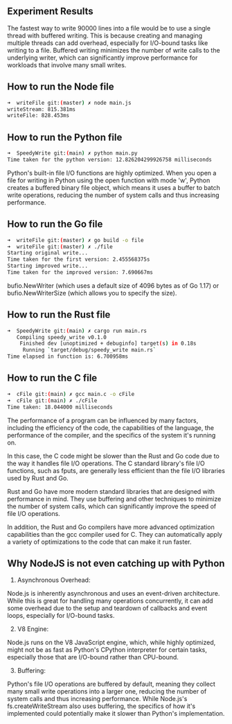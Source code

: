 ## Experiment Results

The fastest way to write 90000 lines into a file would be to use a single thread with buffered writing. This is because creating and managing multiple threads can add overhead, especially for I/O-bound tasks like writing to a file. Buffered writing minimizes the number of write calls to the underlying writer, which can significantly improve performance for workloads that involve many small writes.

## How to run the Node file

```bash
➜  writeFile git:(master) ✗ node main.js
writeStream: 815.381ms
writeFile: 828.453ms
```

## How to run the Python file

```bash
➜  SpeedyWrite git:(main) ✗ python main.py
Time taken for the python version: 12.826204299926758 milliseconds
```

Python's built-in file I/O functions are highly optimized. When you open a file for writing in Python using the open function with mode 'w', Python creates a buffered binary file object, which means it uses a buffer to batch write operations, reducing the number of system calls and thus increasing performance.

## How to run the Go file

```bash
➜  writeFile git:(master) ✗ go build -o file
➜  writeFile git:(master) ✗ ./file          
Starting original write...
Time taken for the first version: 2.455568375s
Starting improved write...
Time taken for the improved version: 7.690667ms
```

bufio.NewWriter (which uses a default size of 4096 bytes as of Go 1.17) or bufio.NewWriterSize (which allows you to specify the size).

## How to run the Rust file

```bash
➜  SpeedyWrite git:(main) ✗ cargo run main.rs
   Compiling speedy_write v0.1.0 
    Finished dev [unoptimized + debuginfo] target(s) in 0.18s
     Running `target/debug/speedy_write main.rs`
Time elapsed in function is: 6.700958ms
```

## How to run the C file

```bash
➜  cFile git:(main) ✗ gcc main.c -o cFile
➜  cFile git:(main) ✗ ./cFile            
Time taken: 18.044000 milliseconds
```

The performance of a program can be influenced by many factors, including the efficiency of the code, the capabilities of the language, the performance of the compiler, and the specifics of the system it's running on.

In this case, the C code might be slower than the Rust and Go code due to the way it handles file I/O operations. The C standard library's file I/O functions, such as fputs, are generally less efficient than the file I/O libraries used by Rust and Go.

Rust and Go have more modern standard libraries that are designed with performance in mind. They use buffering and other techniques to minimize the number of system calls, which can significantly improve the speed of file I/O operations.

In addition, the Rust and Go compilers have more advanced optimization capabilities than the gcc compiler used for C. They can automatically apply a variety of optimizations to the code that can make it run faster.

## Why NodeJS is not even catching up with Python

1. Asynchronous Overhead: 

Node.js is inherently asynchronous and uses an event-driven architecture. While this is great for handling many operations concurrently, it can add some overhead due to the setup and teardown of callbacks and event loops, especially for I/O-bound tasks.

2. V8 Engine: 

Node.js runs on the V8 JavaScript engine, which, while highly optimized, might not be as fast as Python's CPython interpreter for certain tasks, especially those that are I/O-bound rather than CPU-bound.

3. Buffering: 

Python's file I/O operations are buffered by default, meaning they collect many small write operations into a larger one, reducing the number of system calls and thus increasing performance. While Node.js's fs.createWriteStream also uses buffering, the specifics of how it's implemented could potentially make it slower than Python's implementation.